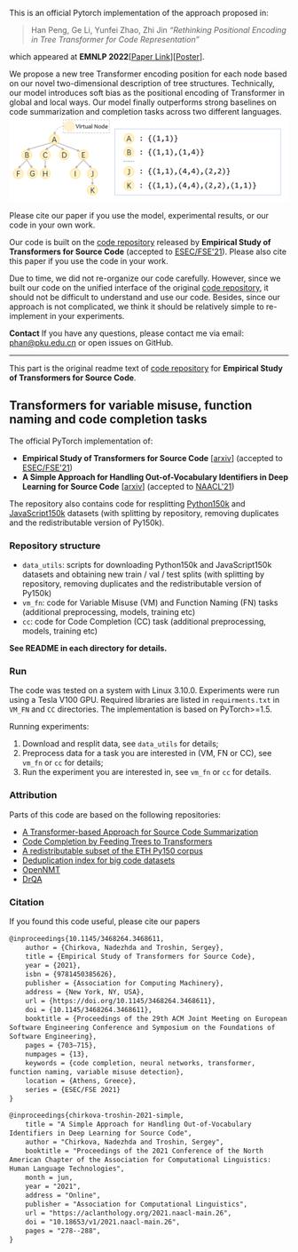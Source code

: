 This is an official Pytorch implementation of the approach proposed in:
> Han Peng, Ge Li, Yunfei Zhao, Zhi Jin *“Rethinking Positional Encoding in Tree Transformer for Code Representation”* 

which appeared at **EMNLP 2022**[[Paper Link](https://aclanthology.org/2022.emnlp-main.210.pdf)][[Poster](https://s3.amazonaws.com/pf-user-files-01/u-59356/uploads/2022-11-01/o023umd/emnlp.pdf)].



We propose a new tree Transformer encoding position for each node based on our novel two-dimensional description of tree structures. 
Technically, our model introduces soft bias as the positional encoding of Transformer in global and local ways. 
Our model finally outperforms strong baselines on code summarization and completion tasks across two different languages.
![](pic.png)

Please cite our paper if you use the model, experimental results, or our code in your own work.

Our code is built on the [code repository](https://github.com/bayesgroup/code_transformers) released by 
__Empirical Study of Transformers for Source Code__ (accepted to [ESEC/FSE'21](https://2021.esec-fse.org/)).
Please also cite this paper if you use the code in your work.

Due to time, we did not re-organize our code carefully.
However, since we built our code on the unified interface of the original [code repository](https://github.com/bayesgroup/code_transformers), it should not be difficult to understand and use our code.
Besides, since our approach is not complicated, we think it should be relatively simple to re-implement in your experiments.


**Contact**
If you have any questions, please contact me via email: phan@pku.edu.cn or open issues on GitHub.


--------------------------
This part is the original readme text of [code repository](https://github.com/bayesgroup/code_transformers) for 
__Empirical Study of Transformers for Source Code__.

## Transformers for variable misuse, function naming and code completion tasks

The official PyTorch implementation of:
* __Empirical Study of Transformers for Source Code__ [[arxiv](https://arxiv.org/abs/2010.07987)] (accepted to [ESEC/FSE'21](https://2021.esec-fse.org/))
* __A Simple Approach for Handling Out-of-Vocabulary Identifiers in Deep Learning for Source Code__ [[arxiv](https://arxiv.org/abs/2010.12663)] (accepted to [NAACL'21](https://2021.naacl.org/))

The repository also contains code for resplitting [Python150k](https://www.sri.inf.ethz.ch/py150) and [JavaScript150k](https://www.sri.inf.ethz.ch/js150) datasets (with splitting by repository, removing duplicates and the redistributable version of Py150k).

### Repository structure
* `data_utils`: scripts for downloading Python150k and JavaScript150k datasets and obtaining new train / val / test splits (with splitting by repository, removing duplicates and the redistributable version of Py150k)
* `vm_fn`: code for Variable Misuse (VM) and Function Naming (FN) tasks (additional preprocessing, models, training etc)
* `cc`: code for Code Completion (CC) task (additional preprocessing, models, training etc)

__See README in each directory for details.__

### Run

The code was tested on a system with Linux 3.10.0. Experiments were run using a Tesla V100 GPU. Required libraries are listed in `requirments.txt` in `VM_FN` and `CC` directories. The implementation is based on PyTorch>=1.5.

Running experiments:
1. Download and resplit data, see `data_utils` for details;
2. Preprocess data for a task you are interested in (VM, FN or CC), see `vm_fn` or `cc` for details;
3. Run the experiment you are interested in, see `vm_fn` or `cc` for details.

### Attribution

Parts of this code are based on the following repositories:
* [A Transformer-based Approach for Source Code Summarization](https://github.com/wasiahmad/NeuralCodeSum) 
* [Code Completion by Feeding Trees to Transformers](https://github.com/facebookresearch/code-prediction-transformer)
* [A redistributable subset of the ETH Py150 corpus](https://github.com/google-research-datasets/eth_py150_open)
* [Deduplication index for big code datasets](https://ieee-dataport.org/open-access/deduplication-index-big-code-datasets)
* [OpenNMT](https://github.com/OpenNMT/OpenNMT-py)
* [DrQA](https://github.com/facebookresearch/DrQA)

### Citation

If you found this code useful, please cite our papers
```
@inproceedings{10.1145/3468264.3468611,
    author = {Chirkova, Nadezhda and Troshin, Sergey},
    title = {Empirical Study of Transformers for Source Code},
    year = {2021},
    isbn = {9781450385626},
    publisher = {Association for Computing Machinery},
    address = {New York, NY, USA},
    url = {https://doi.org/10.1145/3468264.3468611},
    doi = {10.1145/3468264.3468611},
    booktitle = {Proceedings of the 29th ACM Joint Meeting on European Software Engineering Conference and Symposium on the Foundations of Software Engineering},
    pages = {703–715},
    numpages = {13},
    keywords = {code completion, neural networks, transformer, function naming, variable misuse detection},
    location = {Athens, Greece},
    series = {ESEC/FSE 2021}
}
```

```
@inproceedings{chirkova-troshin-2021-simple,
    title = "A Simple Approach for Handling Out-of-Vocabulary Identifiers in Deep Learning for Source Code",
    author = "Chirkova, Nadezhda and Troshin, Sergey",
    booktitle = "Proceedings of the 2021 Conference of the North American Chapter of the Association for Computational Linguistics: Human Language Technologies",
    month = jun,
    year = "2021",
    address = "Online",
    publisher = "Association for Computational Linguistics",
    url = "https://aclanthology.org/2021.naacl-main.26",
    doi = "10.18653/v1/2021.naacl-main.26",
    pages = "278--288",
}
```

